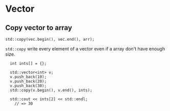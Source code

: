 # Vector

## Copy vector to array

```
std::copy(vec.begin(), vec.end(), arr);
```

`std::copy` write every element of a vector even if a array don't have enough size.

```
  int ints[] = {};

  std::vector<int> v;
  v.push_back(10);
  v.push_back(20);
  v.push_back(30);
  std::copy(v.begin(), v.end(), ints);

  std::cout << ints[2] << std::endl;
	// => 30
```


